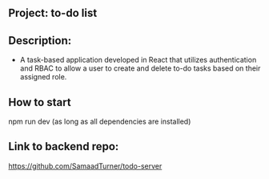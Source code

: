 ## Project: to-do list

## Description:  
- A task-based application developed in React that utilizes authentication and RBAC to allow a user to create and delete to-do tasks based on their assigned role.

## How to start

npm run dev (as long as all dependencies are installed)  

## Link to backend repo:  
https://github.com/SamaadTurner/todo-server  

